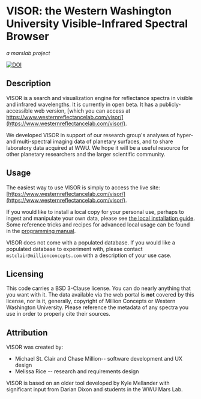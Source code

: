 # VISOR: the Western Washington University Visible-Infrared Spectral Browser 

*a marslab project*

[![DOI](https://zenodo.org/badge/238997928.svg)](https://zenodo.org/badge/latestdoi/238997928)

## Description

VISOR is a search and visualization engine for reflectance spectra in
visible and infrared wavelengths. It is currently in open beta. It has a 
publicly-accessible web version, [which you can access at https://www.westernreflectancelab.com/visor/](https://www.westernreflectancelab.com/visor/).

We developed VISOR in support of our research group's analyses of hyper- 
and multi-spectral imaging data of planetary surfaces, and to share 
laboratory data acquired at WWU. We hope it will be a useful resource for 
other planetary researchers and the larger scientific community.

## Usage

The easiest way to use VISOR is simply to access the live site:
[https://www.westernreflectancelab.com/visor/](https://www.westernreflectancelab.com/visor/).

If you would like to install a local copy for your personal use, perhaps to
ingest and manipulate your own data, please see 
[the local installation guide](visor_local_installation_guide.md).
Some reference tricks and recipes for advanced local usage can be found in 
the [programming manual](visor_programming_manual.ipynb).

VISOR does not come with a populated database. If you would like a populated
database to experiment with, please contact `mstclair@millionconcepts.com`
with a description of your use case.

## Licensing

This code carries a BSD 3-Clause license. You can do nearly anything that 
you want with it. The data available via the web portal is **not** covered
by this license, nor is it, generally, copyright of Million Concepts or 
Western Washington University. Please reference the metadata of any spectra
you use in order to properly cite their sources. 

## Attribution

VISOR was created by:

* Michael St. Clair and Chase Million-- software development and UX design 
* Melissa Rice -- research and requirements design

VISOR is based on an older tool developed by Kyle Mellander with significant 
input from Darian Dixon and students in the WWU Mars Lab. 